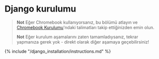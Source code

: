 # Django kurulumu

> **Not** Eğer Chromebook kullanıyorsanız, bu bölümü atlayın ve [Chromebook Kurulumu](../chromebook_setup/README.md)'ndaki talimatları takip ettiğinizden emin olun.
> 
> **Not** Eğer kurulum aşamalarını zaten tamamladıysanız, tekrar yapmanıza gerek yok - direkt olarak diğer aşamaya geçebilirsiniz!

{% include "/django_installation/instructions.md" %}